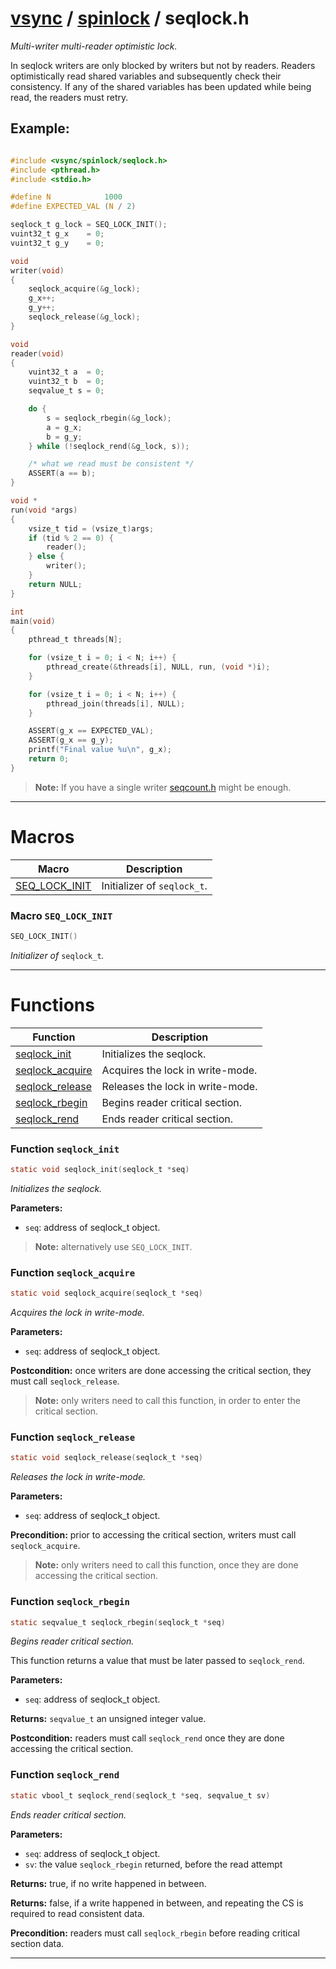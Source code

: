 #  [vsync](../README.md) / [spinlock](README.md) / seqlock.h
_Multi-writer multi-reader optimistic lock._ 

In seqlock writers are only blocked by writers but not by readers. Readers optimistically read shared variables and subsequently check their consistency. If any of the shared variables has been updated while being read, the readers must retry.


## Example:



```c

#include <vsync/spinlock/seqlock.h>
#include <pthread.h>
#include <stdio.h>

#define N            1000
#define EXPECTED_VAL (N / 2)

seqlock_t g_lock = SEQ_LOCK_INIT();
vuint32_t g_x    = 0;
vuint32_t g_y    = 0;

void
writer(void)
{
    seqlock_acquire(&g_lock);
    g_x++;
    g_y++;
    seqlock_release(&g_lock);
}

void
reader(void)
{
    vuint32_t a  = 0;
    vuint32_t b  = 0;
    seqvalue_t s = 0;

    do {
        s = seqlock_rbegin(&g_lock);
        a = g_x;
        b = g_y;
    } while (!seqlock_rend(&g_lock, s));

    /* what we read must be consistent */
    ASSERT(a == b);
}

void *
run(void *args)
{
    vsize_t tid = (vsize_t)args;
    if (tid % 2 == 0) {
        reader();
    } else {
        writer();
    }
    return NULL;
}

int
main(void)
{
    pthread_t threads[N];

    for (vsize_t i = 0; i < N; i++) {
        pthread_create(&threads[i], NULL, run, (void *)i);
    }

    for (vsize_t i = 0; i < N; i++) {
        pthread_join(threads[i], NULL);
    }

    ASSERT(g_x == EXPECTED_VAL);
    ASSERT(g_x == g_y);
    printf("Final value %u\n", g_x);
    return 0;
}
```



> **Note:** If you have a single writer [seqcount.h](seqcount.h.md) might be enough. 

---
# Macros 

| Macro | Description |
|---|---|
| [SEQ_LOCK_INIT](seqlock.h.md#macro-seq_lock_init) | Initializer of `seqlock_t`.  |

###  Macro `SEQ_LOCK_INIT`

```c
SEQ_LOCK_INIT()
```

 
_Initializer of_ `seqlock_t`_._ 



---
# Functions 

| Function | Description |
|---|---|
| [seqlock_init](seqlock.h.md#function-seqlock_init) | Initializes the seqlock.  |
| [seqlock_acquire](seqlock.h.md#function-seqlock_acquire) | Acquires the lock in write-mode.  |
| [seqlock_release](seqlock.h.md#function-seqlock_release) | Releases the lock in write-mode.  |
| [seqlock_rbegin](seqlock.h.md#function-seqlock_rbegin) | Begins reader critical section.  |
| [seqlock_rend](seqlock.h.md#function-seqlock_rend) | Ends reader critical section.  |

###  Function `seqlock_init`

```c
static void seqlock_init(seqlock_t *seq)
``` 
_Initializes the seqlock._ 




**Parameters:**

- `seq`: address of seqlock_t object.


> **Note:** alternatively use `SEQ_LOCK_INIT`. 


###  Function `seqlock_acquire`

```c
static void seqlock_acquire(seqlock_t *seq)
``` 
_Acquires the lock in write-mode._ 




**Parameters:**

- `seq`: address of seqlock_t object.


**Postcondition:** once writers are done accessing the critical section, they must call `seqlock_release`.

> **Note:** only writers need to call this function, in order to enter the critical section. 


###  Function `seqlock_release`

```c
static void seqlock_release(seqlock_t *seq)
``` 
_Releases the lock in write-mode._ 




**Parameters:**

- `seq`: address of seqlock_t object.


**Precondition:** prior to accessing the critical section, writers must call `seqlock_acquire`.

> **Note:** only writers need to call this function, once they are done accessing the critical section. 


###  Function `seqlock_rbegin`

```c
static seqvalue_t seqlock_rbegin(seqlock_t *seq)
``` 
_Begins reader critical section._ 


This function returns a value that must be later passed to `seqlock_rend`.



**Parameters:**

- `seq`: address of seqlock_t object.


**Returns:** `seqvalue_t` an unsigned integer value.

**Postcondition:** readers must call `seqlock_rend` once they are done accessing the critical section. 



###  Function `seqlock_rend`

```c
static vbool_t seqlock_rend(seqlock_t *seq, seqvalue_t sv)
``` 
_Ends reader critical section._ 




**Parameters:**

- `seq`: address of seqlock_t object. 
- `sv`: the value `seqlock_rbegin` returned, before the read attempt 


**Returns:** true, if no write happened in between. 

**Returns:** false, if a write happened in between, and repeating the CS is required to read consistent data.

**Precondition:** readers must call `seqlock_rbegin` before reading critical section data. 




---
